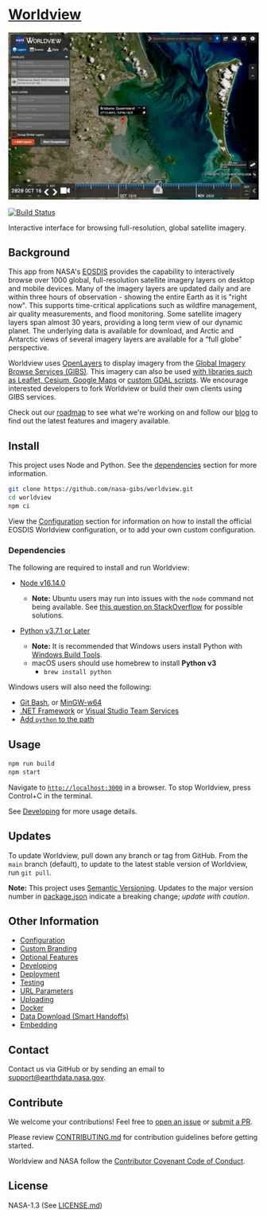# [Worldview](https://worldview.earthdata.nasa.gov)

[![Worldview Screenshot](/web/images/readme-preview.jpg)](https://worldview.earthdata.nasa.gov)

[![Build Status](https://github.com/nasa-gibs/worldview/actions/workflows/build-test-app.yml/badge.svg?branch=main)](https://github.com/nasa-gibs/worldview/actions/workflows/build-test-app.yml)

Interactive interface for browsing full-resolution, global satellite imagery.

## Background

This app from NASA's [EOSDIS](https://earthdata.nasa.gov/) provides the
capability to interactively browse over 1000 global, full-resolution satellite
imagery layers on desktop and mobile devices. Many of the imagery layers are
updated daily and are within three hours of observation - showing the entire Earth as it is
"right now". This supports time-critical applications such as wildfire
management, air quality measurements, and flood monitoring. Some satellite
imagery layers span almost 30 years, providing a long term view of our dynamic
planet. The underlying data is available for download, and Arctic and Antarctic
views of several imagery layers are available for a “full globe” perspective.

Worldview uses [OpenLayers](http://openlayers.org/) to display imagery from the
[Global Imagery Browse Services (GIBS)](https://earthdata.nasa.gov/gibs). This
imagery can also be used [with libraries such as Leaflet, Cesium, Google Maps](https://nasa-gibs.github.io/gibs-api-docs/map-library-usage/)
or [custom GDAL scripts](https://nasa-gibs.github.io/gibs-api-docs/map-library-usage/#gdal).
We encourage interested developers to fork Worldview or build their own clients
using GIBS services.

Check out our [roadmap](https://github.com/nasa-gibs/worldview/projects/7)
to see what we're working on and follow our [blog](https://wiki.earthdata.nasa.gov/pages/viewrecentblogposts.action?key=GIBS)
to find out the latest features and imagery available.

## Install

This project uses Node and Python. See the [dependencies](#dependencies) section for more information.

```bash
git clone https://github.com/nasa-gibs/worldview.git
cd worldview
npm ci
```

View the [Configuration](doc/configuration.md) section for information on how to install the official EOSDIS Worldview configuration, or to add your own custom configuration.

### Dependencies

The following are required to install and run Worldview:

- [Node v16.14.0](https://nodejs.org/en/download/)
  - **Note:** Ubuntu users may run into issues with the `node` command not being available. See [this question on StackOverflow](https://stackoverflow.com/q/18130164/417629) for possible solutions.
- [Python v3.7.1 or Later](https://www.python.org/)

  - **Note:** It is recommended that Windows users install Python with [Windows Build Tools](https://www.npmjs.com/package/windows-build-tools).
  - macOS users should use homebrew to install **Python v3**
    - `brew install python`

Windows users will also need the following:

- [Git Bash](https://git-scm.com/downloads), or [MinGW-w64](https://sourceforge.net/projects/mingw-w64/files/External%20binary%20packages%20%28Win64%20hosted%29/MSYS%20%2832-bit%29/)
- [.NET Framework](https://www.microsoft.com/net/download/dotnet-framework-runtime) or [Visual Studio Team Services](https://www.visualstudio.com/)
- [Add `python` to the path](https://docs.python.org/3/using/windows.html#installation-steps)

## Usage

```bash
npm run build
npm start
```

Navigate to [`http://localhost:3000`](http://localhost:3000) in a browser. To stop Worldview, press Control+C in the terminal.

See [Developing](doc/developing.md) for more usage details.

## Updates

To update Worldview, pull down any branch or tag from GitHub. From the `main` branch (default), to update to the latest stable version of Worldview, run `git pull`.

**Note:** This project uses [Semantic Versioning](https://semver.org/). Updates to the major version number in [package.json](package.json) indicate a breaking change; _update with caution_.

## Other Information

- [Configuration](doc/config/configuration.md)
- [Custom Branding](doc/branding.md)
- [Optional Features](doc/features.md)
- [Developing](doc/developing.md)
- [Deployment](doc/deployment.md)
- [Testing](doc/testing.md)
- [URL Parameters](doc/url_parameters.md)
- [Uploading](doc/upload.md)
- [Docker](doc/docker.md)
- [Data Download (Smart Handoffs)](doc/smart_handoffs.md)
- [Embedding](doc/embed.md)

## Contact

Contact us via GitHub or by sending an email to
[support@earthdata.nasa.gov](mailto:support@earthdata.nasa.gov).

## Contribute

We welcome your contributions! Feel free to [open an issue](https://github.com/nasa-gibs/worldview/issues/new) or [submit a PR](https://github.com/nasa-gibs/worldview/compare).

Please review [CONTRIBUTING.md](.github/CONTRIBUTING.md) for contribution guidelines before getting started.

Worldview and NASA follow the [Contributor Covenant Code of Conduct](.github/CODE_OF_CONDUCT.md).

## License

NASA-1.3 (See [LICENSE.md](LICENSE.md))
